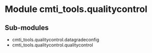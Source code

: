 Module cmti_tools.qualitycontrol
================================

Sub-modules
-----------
* cmti_tools.qualitycontrol.datagradeconfig
* cmti_tools.qualitycontrol.qualitycontrol